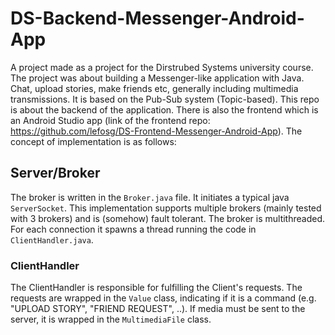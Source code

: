 # DS-Backend-Messenger-Android-App

A project made as a project for the Dirstrubed Systems university course. The project was about building a Messenger-like application with Java. Chat, upload stories, make friends etc, generally including multimedia transmissions. It is based on the Pub-Sub system (Topic-based). This repo is about the backend of the application. There is also the frontend which is an Android Studio app (link of the frontend repo: https://github.com/lefosg/DS-Frontend-Messenger-Android-App). The concept of implementation is as follows: <br>

## Server/Broker
The broker is written in the ```Broker.java``` file. It initiates a typical java ```ServerSocket```. This implementation supports multiple brokers (mainly tested with 3 brokers) and is (somehow) fault tolerant. The broker is multithreaded. For each connection it spawns a thread running the code in ```ClientHandler.java```.

### ClientHandler
The ClientHandler is responsible for fulfilling the Client's requests. The requests are wrapped in the ```Value``` class, indicating if it is a command (e.g. "UPLOAD STORY", "FRIEND REQUEST", ..). If media must be sent to the server, it is wrapped in the ```MultimediaFile``` class.
